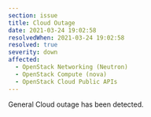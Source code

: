 ```yaml
---
section: issue
title: Cloud Outage
date: 2021-03-24 19:02:58
resolvedWhen: 2021-03-24 19:02:58
resolved: true
severity: down
affected:
  - OpenStack Networking (Neutron)
  - OpenStack Compute (nova)
  - OpenStack Cloud Public APIs
---
```

General Cloud outage has been detected.
